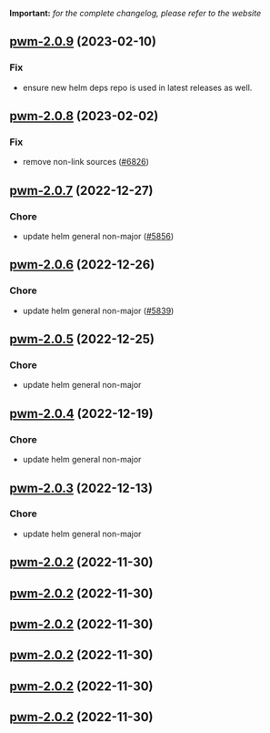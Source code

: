 **Important:**
*for the complete changelog, please refer to the website*




## [pwm-2.0.9](https://github.com/succelle/charts/compare/pwm-2.0.8...pwm-2.0.9) (2023-02-10)

### Fix

- ensure new helm deps repo is used in latest releases as well.
  
  


## [pwm-2.0.8](https://github.com/succelle/charts/compare/pwm-2.0.7...pwm-2.0.8) (2023-02-02)

### Fix

- remove non-link sources ([#6826](https://github.com/succelle/charts/issues/6826))
  
  


## [pwm-2.0.7](https://github.com/succelle/charts/compare/pwm-2.0.6...pwm-2.0.7) (2022-12-27)

### Chore

- update helm general non-major ([#5856](https://github.com/succelle/charts/issues/5856))
  
  


## [pwm-2.0.6](https://github.com/succelle/charts/compare/pwm-2.0.5...pwm-2.0.6) (2022-12-26)

### Chore

- update helm general non-major ([#5839](https://github.com/succelle/charts/issues/5839))
  
  


## [pwm-2.0.5](https://github.com/succelle/charts/compare/pwm-2.0.4...pwm-2.0.5) (2022-12-25)

### Chore

- update helm general non-major
  
  


## [pwm-2.0.4](https://github.com/succelle/charts/compare/pwm-2.0.3...pwm-2.0.4) (2022-12-19)

### Chore

- update helm general non-major
  
  


## [pwm-2.0.3](https://github.com/succelle/charts/compare/pwm-2.0.2...pwm-2.0.3) (2022-12-13)

### Chore

- update helm general non-major
  
  


## [pwm-2.0.2](https://github.com/succelle/charts/compare/pwm-2.0.1...pwm-2.0.2) (2022-11-30)




## [pwm-2.0.2](https://github.com/succelle/charts/compare/pwm-2.0.1...pwm-2.0.2) (2022-11-30)




## [pwm-2.0.2](https://github.com/succelle/charts/compare/pwm-2.0.1...pwm-2.0.2) (2022-11-30)




## [pwm-2.0.2](https://github.com/succelle/charts/compare/pwm-2.0.1...pwm-2.0.2) (2022-11-30)




## [pwm-2.0.2](https://github.com/succelle/charts/compare/pwm-2.0.1...pwm-2.0.2) (2022-11-30)




## [pwm-2.0.2](https://github.com/succelle/charts/compare/pwm-2.0.1...pwm-2.0.2) (2022-11-30)




